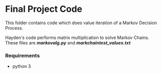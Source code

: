 # Final Project Code

This folder contains code which does value iteration of a Markov Decision Process. 

Hayden's code performs matrix multiplication to solve Markov Chains. 
These files are ***markovalg.py*** and ***markchaintest_values.txt***

### Requirements
- python 3